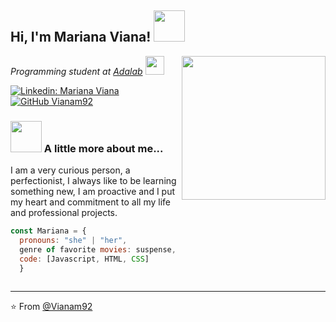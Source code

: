 <h2> Hi, I'm Mariana Viana! <img src="https://media.giphy.com/media/mGcNjsfWAjY5AEZNw6/giphy.gif" width="50"></h2>
<img align='right' src="https://media.giphy.com/media/ieyl9zmCjO4b4t6qoY/giphy.gif" width="230">
<p><em>Programming student at <a href="http://www.unb.br">Adalab</a> <img src="https://media.giphy.com/media/fYSnHlufseco8Fh93Z/giphy.gif" width="30"></br><a href="#"></a>

</em></p>

[![Linkedin: Mariana Viana](https://img.shields.io/badge/-mariana-blue?style=flat-square&logo=Linkedin&logoColor=white&link=https://www.linkedin.com/in/mariana-viana-rodriguez/)](https://www.linkedin.com/in/mariana-viana-rodriguez-19871a195/)
[![GitHub Vianam92](https://img.shields.io/github/followers/Vianam92?label=follow&style=social)](https://github.com/Vianam92)


### <img src="https://media.giphy.com/media/VgCDAzcKvsR6OM0uWg/giphy.gif" width="50"> A little more about me...  

<p>I am a very curious person, a perfectionist, I always like to be learning something new, I am proactive and I put my heart and commitment to all my life and professional projects.</p>

```javascript
const Mariana = {
  pronouns: "she" | "her",
  genre of favorite movies: suspense,
  code: [Javascript, HTML, CSS]
  }
 
```


---

⭐️ From [@Vianam92](https://github.com/Vianam92)
